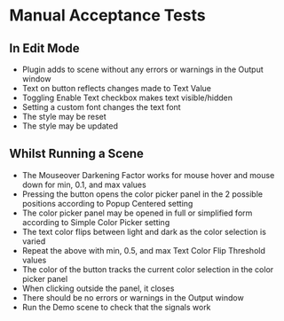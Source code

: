 # Manual Acceptance Tests

## In Edit Mode

* Plugin adds to scene without any errors or warnings in the Output window
* Text on button reflects changes made to Text Value
* Toggling Enable Text checkbox makes text visible/hidden
* Setting a custom font changes the text font
* The style may be reset
* The style may be updated

## Whilst Running a Scene

* The Mouseover Darkening Factor works for mouse hover and mouse down for min, 0.1, and max values
* Pressing the button opens the color picker panel in the 2 possible positions according to Popup Centered setting
* The color picker panel may be opened in full or simplified form according to Simple Color Picker setting
* The text color flips between light and dark as the color selection is varied
* Repeat the above with min, 0.5, and max Text Color Flip Threshold values
* The color of the button tracks the current color selection in the color picker panel
* When clicking outside the panel, it closes
* There should be no errors or warnings in the Output window
* Run the Demo scene to check that the signals work
